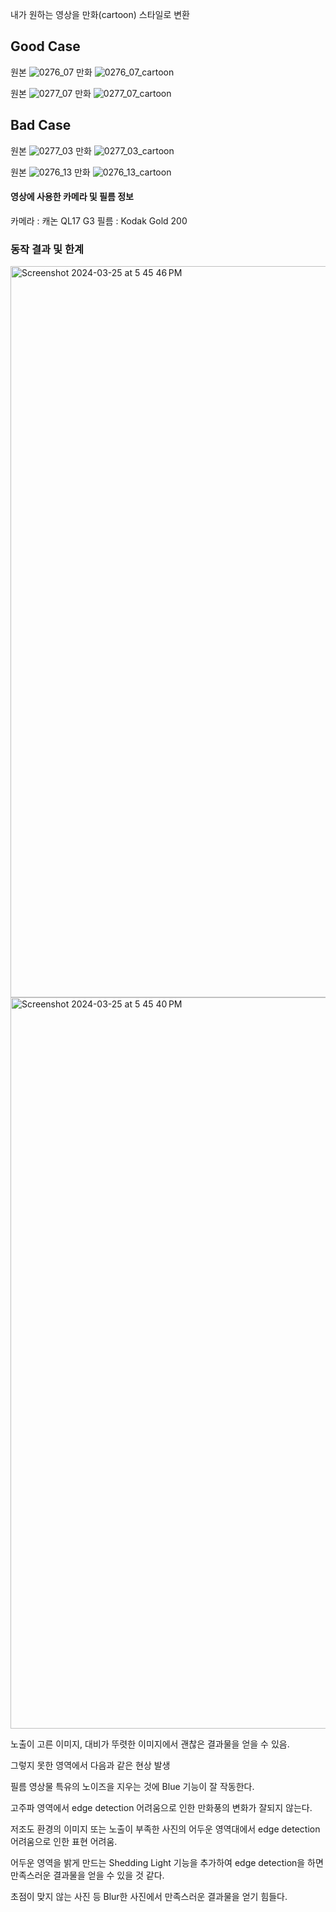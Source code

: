 내가 원하는 영상을 만화(cartoon) 스타일로 변환


## Good Case

원본 ![0276_07](https://github.com/st-min/Photo-to-Cartoon/assets/70586865/7d98dbeb-bd13-4fba-a086-61cc8f85b5f7)
만화 ![0276_07_cartoon](https://github.com/st-min/Photo-to-Cartoon/assets/70586865/0150fbc1-4b76-4d1a-97cd-3fcac171e6cf)


원본 ![0277_07](https://github.com/st-min/Photo-to-Cartoon/assets/70586865/09b471ae-45a6-437f-af0e-d8502bb1cefc)
만화 ![0277_07_cartoon](https://github.com/st-min/Photo-to-Cartoon/assets/70586865/1ac51fb3-beb7-468d-b586-f33e9008d62a)


## Bad Case
원본 ![0277_03](https://github.com/st-min/Photo-to-Cartoon/assets/70586865/e30348cc-ef66-47ac-a91e-1ec775f71bde)
만화 ![0277_03_cartoon](https://github.com/st-min/Photo-to-Cartoon/assets/70586865/4416c915-8753-4534-89df-eb84f67d378b)

원본 ![0276_13](https://github.com/st-min/Photo-to-Cartoon/assets/70586865/a7bbc10c-45f5-4885-957d-4bf1bc5fbac2)
만화 ![0276_13_cartoon](https://github.com/st-min/Photo-to-Cartoon/assets/70586865/a4e40fba-4276-44ae-a83e-20f16a8f4f63)




#### 영상에 사용한 카메라 및 필름 정보
카메라 : 캐논 QL17 G3
필름 : Kodak Gold 200

### 동작 결과 및 한계

<img width="1170" alt="Screenshot 2024-03-25 at 5 45 46 PM" src="https://github.com/st-min/Photo-to-Cartoon/assets/70586865/760cad7f-84c6-415b-9136-7bde1a0d54b5">

<img width="1170" alt="Screenshot 2024-03-25 at 5 45 40 PM" src="https://github.com/st-min/Photo-to-Cartoon/assets/70586865/71f433d1-6f56-41ec-af59-e774a72054b1">

노출이 고른 이미지, 대비가 뚜렷한 이미지에서 괜찮은 결과물을 얻을 수 있음.

그렇지 못한 영역에서 다음과 같은 현상 발생

필름 영상물 특유의 노이즈을 지우는 것에 Blue 기능이 잘 작동한다.


고주파 영역에서 edge detection 어려움으로 인한 만화풍의 변화가 잘되지 않는다.


저조도 환경의 이미지 또는 노출이 부족한 사진의 어두운 영역대에서 edge detection 어려움으로 인한 표현 어려움.


어두운 영역을 밝게 만드는 Shedding Light 기능을 추가하여 edge detection을 하면 만족스러운 결과물을 얻을 수 있을 것 같다.


초점이 맞지 않는 사진 등 Blur한 사진에서 만족스러운 결과물을 얻기 힘들다.
